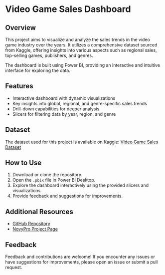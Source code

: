 # Video Game Sales Dashboard

## Overview

This project aims to visualize and analyze the sales trends in the video game industry over the years. It utilizes a comprehensive dataset sourced from Kaggle, offering insights into various aspects such as regional sales, top-selling games, publishers, and genres.

The dashboard is built using Power BI, providing an interactive and intuitive interface for exploring the data.

## Features

- Interactive dashboard with dynamic visualizations
- Key insights into global, regional, and genre-specific sales trends
- Drill-down capabilities for deeper analysis
- Slicers for filtering data by year, region, and genre

## Dataset

The dataset used for this project is available on Kaggle:
[Video Game Sales Dataset](https://www.kaggle.com/datasets/gregorut/videogamesales)

## How to Use

1. Download or clone the repository.
2. Open the `.pbix` file in Power BI Desktop.
3. Explore the dashboard interactively using the provided slicers and visualizations.
4. Provide feedback and suggestions for improvements.

## Additional Resources

- [GitHub Repository](https://github.com/ViShNu-hub-bot/Video-Game-Sales-dashboard)
- [NovyPro Project Page](https://www.novypro.com/project/video-game-sales-dashboard-)

## Feedback

Feedback and contributions are welcome! If you encounter any issues or have suggestions for improvements, please open an issue or submit a pull request.

